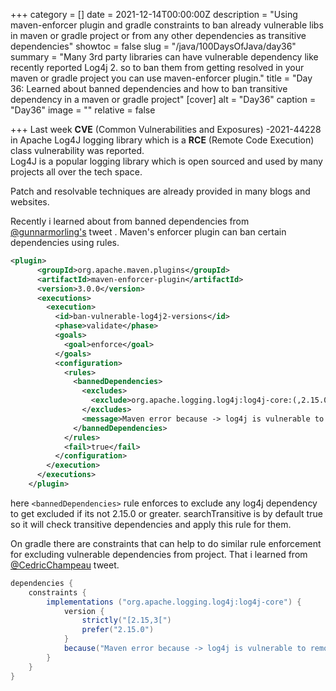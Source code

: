 +++
category = []
date = 2021-12-14T00:00:00Z
description = "Using maven-enforcer plugin and gradle constraints to ban already vulnerable libs in maven or gradle project or from any other dependencies as transitive dependencies"
showtoc = false
slug = "/java/100DaysOfJava/day36"
summary = "Many 3rd party libraries can have vulnerable dependency like recently reported Log4j 2. so to ban them from getting resolved in your maven or gradle project you can use maven-enforcer plugin."
title = "Day 36: Learned about banned dependencies and how to ban transitive dependency in a maven or gradle project"
[cover]
alt = "Day36"
caption = "Day36"
image = ""
relative = false

+++
Last week **CVE** (Common Vulnerabilities and Exposures) -2021-44228 in Apache Log4J logging library which is a **RCE** (Remote Code Execution) class vulnerability was reported.  
Log4J is a popular logging library which is open sourced and used by many projects all over the tech space.

Patch and resolvable techniques are already provided in many blogs and websites.

Recently i learned about from banned dependencies from [@gunnarmorling's](https://twitter.com/gunnarmorling) tweet . Maven's enforcer plugin can ban certain dependencies using rules.

```xml
<plugin>
      <groupId>org.apache.maven.plugins</groupId>
      <artifactId>maven-enforcer-plugin</artifactId>
      <version>3.0.0</version>
      <executions>
        <execution>
          <id>ban-vulnerable-log4j2-versions</id>
          <phase>validate</phase>
          <goals>
            <goal>enforce</goal>
          </goals>
          <configuration>
            <rules>
              <bannedDependencies>
                <excludes>
                  <exclude>org.apache.logging.log4j:log4j-core:(,2.15.0)</exclude>
                </excludes>
                <message>Maven error because -> log4j is vulnerable to remote code execution</message>
              </bannedDependencies>
            </rules>
            <fail>true</fail>
          </configuration>
        </execution>
      </executions>
    </plugin>
```

here `<bannedDependencies>` rule enforces to exclude any log4j dependency to get excluded if its not 2.15.0 or greater. searchTransitive is by default true so it will check transitive dependencies and apply this rule for them.

On gradle there are constraints that can help to do similar rule enforcement for excluding vulnerable dependencies from project. That i learned from [@CedricChampeau](https://twitter.com/CedricChampeau) tweet.

```gradle
dependencies {
	constraints {
    	implementations ("org.apache.logging.log4j:log4j-core") {
        	version {
            	strictly("[2.15,3[")
                prefer("2.15.0")
            }
            because("Maven error because -> log4j is vulnerable to remote code execution)
        }
    }
}
```